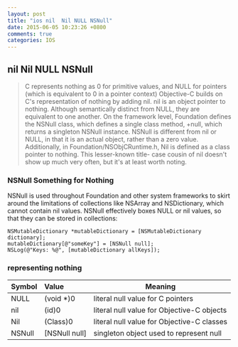 ```yaml
---
layout: post
title: "ios nil  Nil NULL NSNull"
date: 2015-06-05 10:23:26 +0800
comments: true
categories: IOS
---
```


## nil Nil NULL NSNull

> C represents nothing as 0 for primitive values, and NULL for pointers (which is equivalent to 0 in a pointer context)
Objective-C builds on C's representation of nothing by adding nil. nil is an object pointer to nothing. Although semantically distinct from NULL, they are equivalent to one another.
On the framework level, Foundation defines the NSNull class, which defines a single class method, +null, which returns a singleton NSNull instance. NSNull is different from nil or NULL, in that it is an actual object, rather than a zero value.
Additionally, in Foundation/NSObjCRuntime.h, Nil is defined as a class pointer to nothing. This lesser-known title- case cousin of nil doesn't show up much very often, but it's at least worth noting.

<!--more-->

### NSNull Something for Nothing
NSNull is used throughout Foundation and other system frameworks to skirt around the limitations of collections like NSArray and NSDictionary, which cannot contain nil values. NSNull effectively boxes NULL or nil values, so that they can be stored in collections:

```
NSMutableDictionary *mutableDictionary = [NSMutableDictionary dictionary];
mutableDictionary[@"someKey"] = [NSNull null];
NSLog(@"Keys: %@", [mutableDictionary allKeys]); 
```

### representing nothing
Symbol    | Value            | Meaning
:---------|:---------------- |--------
NULL      |(void *)0         | literal null value for C pointers
nil       |(id)0             | literal null value for Objective-C objects
Nil       |(Class)0          | literal null value for Objective-C classes
NSNull    |[NSNull null]     | singleton object used to represent null
